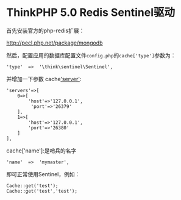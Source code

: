 ThinkPHP 5.0 Redis Sentinel驱动
=============================

首先安装官方的php-redis扩展：

http://pecl.php.net/package/mongodb

然后，配置应用的数据库配置文件`config.php`的`cache['type']`参数为：

~~~
'type'  =>  '\think\sentinel\Sentinel',
~~~

并增加一下参数
cache['server'](是个数组,host是地址,port是端口号):
~~~
'servers'=>[
    0=>[
        'host'=>'127.0.0.1',
         'port'=>'26379'
    ],
    1=>[
        'host'=>'127.0.0.1',
        'port'=>'26380'
    ]
],
~~~

cache['name']:是哨兵的名字
~~~
'name'  =>  'mymaster',
~~~


即可正常使用Sentinel，例如：
~~~
Cache::get('test');
Cache::get('test','test');
~~~